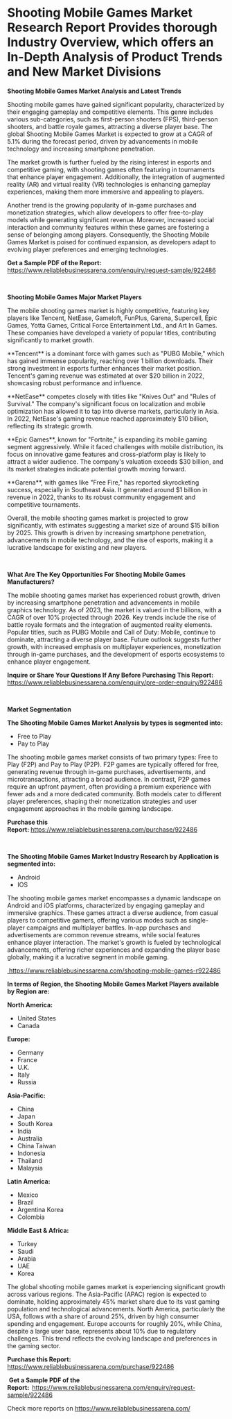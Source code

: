 <p><h1>Shooting Mobile Games Market Research Report Provides thorough Industry Overview, which offers an In-Depth Analysis of Product Trends and New Market Divisions</h1></p><p><strong>Shooting Mobile Games Market Analysis and Latest Trends</strong></p>
<p><p>Shooting mobile games have gained significant popularity, characterized by their engaging gameplay and competitive elements. This genre includes various sub-categories, such as first-person shooters (FPS), third-person shooters, and battle royale games, attracting a diverse player base. The global Shooting Mobile Games Market is expected to grow at a CAGR of 5.1% during the forecast period, driven by advancements in mobile technology and increasing smartphone penetration.</p><p>The market growth is further fueled by the rising interest in esports and competitive gaming, with shooting games often featuring in tournaments that enhance player engagement. Additionally, the integration of augmented reality (AR) and virtual reality (VR) technologies is enhancing gameplay experiences, making them more immersive and appealing to players.</p><p>Another trend is the growing popularity of in-game purchases and monetization strategies, which allow developers to offer free-to-play models while generating significant revenue. Moreover, increased social interaction and community features within these games are fostering a sense of belonging among players. Consequently, the Shooting Mobile Games Market is poised for continued expansion, as developers adapt to evolving player preferences and emerging technologies.</p></p>
<p><strong>Get a Sample PDF of the Report:&nbsp;</strong> <a href="https://www.reliablebusinessarena.com/enquiry/request-sample/922486?utm_campaign=2992&utm_medium=2&utm_source=Github&utm_content=ia&utm_term=07032025&utm_id=shooting-mobile-games">https://www.reliablebusinessarena.com/enquiry/request-sample/922486</a></p>
<p>&nbsp;</p>
<p><strong>Shooting Mobile Games Major Market Players</strong></p>
<p><p>The mobile shooting games market is highly competitive, featuring key players like Tencent, NetEase, Gameloft, FunPlus, Garena, Supercell, Epic Games, Yotta Games, Critical Force Entertainment Ltd., and Art In Games. These companies have developed a variety of popular titles, contributing significantly to market growth.</p><p>**Tencent** is a dominant force with games such as "PUBG Mobile," which has gained immense popularity, reaching over 1 billion downloads. Their strong investment in esports further enhances their market position. Tencent's gaming revenue was estimated at over $20 billion in 2022, showcasing robust performance and influence.</p><p>**NetEase** competes closely with titles like "Knives Out" and "Rules of Survival." The company's significant focus on localization and mobile optimization has allowed it to tap into diverse markets, particularly in Asia. In 2022, NetEase's gaming revenue reached approximately $10 billion, reflecting its strategic growth.</p><p>**Epic Games**, known for "Fortnite," is expanding its mobile gaming segment aggressively. While it faced challenges with mobile distribution, its focus on innovative game features and cross-platform play is likely to attract a wider audience. The company's valuation exceeds $30 billion, and its market strategies indicate potential growth moving forward.</p><p>**Garena**, with games like "Free Fire," has reported skyrocketing success, especially in Southeast Asia. It generated around $1 billion in revenue in 2022, thanks to its robust community engagement and competitive tournaments.</p><p>Overall, the mobile shooting games market is projected to grow significantly, with estimates suggesting a market size of around $15 billion by 2025. This growth is driven by increasing smartphone penetration, advancements in mobile technology, and the rise of esports, making it a lucrative landscape for existing and new players.</p></p>
<p>&nbsp;</p>
<p><strong>What Are The Key Opportunities For Shooting Mobile Games Manufacturers?</strong></p>
<p><p>The mobile shooting games market has experienced robust growth, driven by increasing smartphone penetration and advancements in mobile graphics technology. As of 2023, the market is valued in the billions, with a CAGR of over 10% projected through 2026. Key trends include the rise of battle royale formats and the integration of augmented reality elements. Popular titles, such as PUBG Mobile and Call of Duty: Mobile, continue to dominate, attracting a diverse player base. Future outlook suggests further growth, with increased emphasis on multiplayer experiences, monetization through in-game purchases, and the development of esports ecosystems to enhance player engagement.</p></p>
<p><strong>Inquire or Share Your Questions If Any Before Purchasing This Report:</strong> <a href="https://www.reliablebusinessarena.com/enquiry/pre-order-enquiry/922486?utm_campaign=2992&utm_medium=2&utm_source=Github&utm_content=ia&utm_term=07032025&utm_id=shooting-mobile-games">https://www.reliablebusinessarena.com/enquiry/pre-order-enquiry/922486</a></p>
<p>&nbsp;</p>
<p><strong>Market Segmentation</strong></p>
<p><strong>The Shooting Mobile Games Market Analysis by types is segmented into:</strong></p>
<p><ul><li>Free to Play</li><li>Pay to Play</li></ul></p>
<p><p>The shooting mobile games market consists of two primary types: Free to Play (F2P) and Pay to Play (P2P). F2P games are typically offered for free, generating revenue through in-game purchases, advertisements, and microtransactions, attracting a broad audience. In contrast, P2P games require an upfront payment, often providing a premium experience with fewer ads and a more dedicated community. Both models cater to different player preferences, shaping their monetization strategies and user engagement approaches in the mobile gaming landscape.</p></p>
<p><strong>Purchase this Report:&nbsp;</strong><a href="https://www.reliablebusinessarena.com/purchase/922486?utm_campaign=2992&utm_medium=2&utm_source=Github&utm_content=ia&utm_term=07032025&utm_id=shooting-mobile-games">https://www.reliablebusinessarena.com/purchase/922486</a></p>
<p>&nbsp;</p>
<p><strong>The Shooting Mobile Games Market Industry Research by Application is segmented into:</strong></p>
<p><ul><li>Android</li><li>IOS</li></ul></p>
<p><p>The shooting mobile games market encompasses a dynamic landscape on Android and iOS platforms, characterized by engaging gameplay and immersive graphics. These games attract a diverse audience, from casual players to competitive gamers, offering various modes such as single-player campaigns and multiplayer battles. In-app purchases and advertisements are common revenue streams, while social features enhance player interaction. The market's growth is fueled by technological advancements, offering richer experiences and expanding the player base globally, making it a lucrative segment in mobile gaming.</p></p>
<p><a href="https://www.reliablebusinessarena.com/shooting-mobile-games-r922486?utm_campaign=2992&utm_medium=2&utm_source=Github&utm_content=ia&utm_term=07032025&utm_id=shooting-mobile-games">&nbsp;https://www.reliablebusinessarena.com/shooting-mobile-games-r922486</a></p>
<p><strong>In terms of Region, the Shooting Mobile Games Market Players available by Region are:</strong></p>
<p>
    <p> <strong> North America: </strong>
        <ul>
            <li>United States</li>
            <li>Canada</li>
        </ul>
        </p> 
    <p> <strong> Europe: </strong>
        <ul>
            <li>Germany</li>
            <li>France</li>
            <li>U.K.</li>
            <li>Italy</li>
            <li>Russia</li>
        </ul>
        </p> 
    <p> <strong> Asia-Pacific: </strong>
        <ul>
            <li>China</li>
            <li>Japan</li>
            <li>South Korea</li>
            <li>India</li>
            <li>Australia</li>
            <li>China Taiwan</li>
            <li>Indonesia</li>
            <li>Thailand</li>
            <li>Malaysia</li>
        </ul>
        </p> 
    <p> <strong> Latin America: </strong>
        <ul>
            <li>Mexico</li>
            <li>Brazil</li>
            <li>Argentina Korea</li>
            <li>Colombia</li>
        </ul>
        </p> 
    <p> <strong> Middle East & Africa: </strong>
        <ul>
            <li>Turkey</li>
            <li>Saudi</li>
            <li>Arabia</li>
            <li>UAE</li>
            <li>Korea</li>
        </ul>
    </p>
    </p>
<p><p>The global shooting mobile games market is experiencing significant growth across various regions. The Asia-Pacific (APAC) region is expected to dominate, holding approximately 45% market share due to its vast gaming population and technological advancements. North America, particularly the USA, follows with a share of around 25%, driven by high consumer spending and engagement. Europe accounts for roughly 20%, while China, despite a large user base, represents about 10% due to regulatory challenges. This trend reflects the evolving landscape and preferences in the gaming sector.</p></p>
<p><strong>Purchase this Report: </strong><a href="https://www.reliablebusinessarena.com/purchase/922486?utm_campaign=2992&utm_medium=2&utm_source=Github&utm_content=ia&utm_term=07032025&utm_id=shooting-mobile-games">https://www.reliablebusinessarena.com/purchase/922486</a></p>
<p>&nbsp;<strong>Get a Sample PDF of the Report:&nbsp;&nbsp;</strong><a href="https://www.reliablebusinessarena.com/enquiry/request-sample/922486?utm_campaign=2992&utm_medium=2&utm_source=Github&utm_content=ia&utm_term=07032025&utm_id=shooting-mobile-games">https://www.reliablebusinessarena.com/enquiry/request-sample/922486</a></p>
<p><strong></strong></p>
<p>Check more reports on <a href="https://www.reliablebusinessarena.com/?utm_campaign=2992&utm_medium=2&utm_source=Github&utm_content=ia&utm_term=07032025&utm_id=shooting-mobile-games">https://www.reliablebusinessarena.com/</a></p>